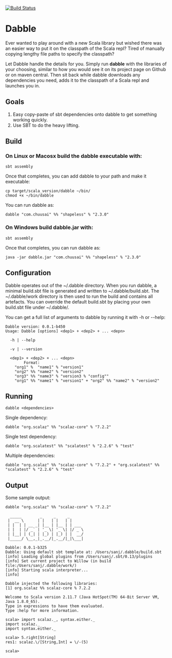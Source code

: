 [![Build Status](https://travis-ci.org/ssanj/dabble.svg?branch=master)](https://travis-ci.org/ssanj/dabble)

# Dabble

Ever wanted to play around with a new Scala library but wished there was an easier way to put it on the classpath of the Scala repl? Tired of manually copying lengthy file paths to specify the classpath?

Let Dabble handle the details for you. Simply run __dabble__ with the libraries of your choosing, similar to how you would see it on its project page on Github or on maven central. Then sit back while dabble downloads any dependencies you need, adds it to the classpath of a Scala repl and launches you in.

## Goals

1. Easy copy-paste of sbt dependencies onto dabble to get something working quickly.
2. Use SBT to do the heavy lifting.

## Build

### On Linux or Macosx build the __dabble__ executable with:

```
sbt assembly
```
Once that completes, you can add dabble to your path and make it executable:

```
cp target/scala_version/dabble ~/bin/
chmod +x ~/bin/dabble
```

You can run dabble as:

```
dabble "com.chuusai" %% "shapeless" % "2.3.0"
```

### On Windows build dabble.jar with:

```
sbt assembly
```

Once that completes, you can run dabble as:

```
java -jar dabble.jar "com.chuusai" %% "shapeless" % "2.3.0"
```

## Configuration

Dabble operates out of the ~/.dabble directory. When you run dabble, a minimal build.sbt file is generated and written to ~/.dabble/build.sbt. The ~/.dabble/work directory is then used to run the build and contains all artefacts. You can override the default build.sbt by placing your own build.sbt file under ~/.dabble/.

You can get a full list of arguments to dabble by running it with -h or --help:

```
Dabble version: 0.0.1-b450
Usage: Dabble [options] <dep1> + <dep2> + ... <depn>

  -h | --help

  -v | --version

  <dep1> + <dep2> + ... <depn>
        Format:
    "org1" %  "name1" % "version1"
    "org2" %% "name2" % "version2"
    "org3" %% "name3" % "version3 % "config""
    "org1" %% "name1" % "version1" + "org2" %% "name2" % "version2"
```

## Running

```
dabble <dependencies>
```

Single dependency:

```
dabble "org.scalaz" %% "scalaz-core" % "7.2.2"
```

Single test dependency:

```
dabble "org.scalatest" %% "scalatest" % "2.2.6" % "test"
```

Multiple dependencies:

```
dabble "org.scalaz" %% "scalaz-core" % "7.2.2" + "org.scalatest" %% "scalatest" % "2.2.6" % "test"
```

## Output

Some sample output:

```
dabble "org.scalaz" %% "scalaz-core" % "7.2.2"

  _____        _     _     _
 |  __ \      | |   | |   | |
 | |  | | __ _| |__ | |__ | | ___
 | |  | |/ _` | '_ \| '_ \| |/ _ \
 | |__| | (_| | |_) | |_) | |  __/
 |_____/ \__,_|_.__/|_.__/|_|\___|

Dabble: 0.0.1-b325
Dabble: Using default sbt template at: /Users/sanj/.dabble/build.sbt
[info] Loading global plugins from /Users/sanj/.sbt/0.13/plugins
[info] Set current project to Willow (in build file:/Users/sanj/.dabble/work/)
[info] Starting scala interpreter...
[info]

Dabble injected the following libraries:
[1] org.scalaz %% scalaz-core % 7.2.2

Welcome to Scala version 2.11.7 (Java HotSpot(TM) 64-Bit Server VM, Java 1.8.0_65).
Type in expressions to have them evaluated.
Type :help for more information.

scala> import scalaz._, syntax.either._
import scalaz._
import syntax.either._

scala> 5.right[String]
res1: scalaz.\/[String,Int] = \/-(5)

scala>
```
